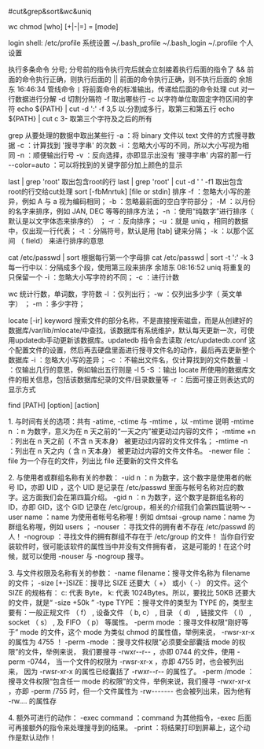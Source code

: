 #cut&grep&sort&wc&uniq



wc
chmod [who] [+|-|=] = [mode]




login shell:
/etc/profile    系统设置
~/.bash_profile  ~/.bash_login  ~/.profile    个人设置



执行多条命令
分号;   分号前的指令执行完后就会立刻接着执行后面的指令了
&&    前面的命令执行正确，则执行后面的
||        前面的命令执行正确，则不执行后面的
余旭东  16:46:34
管线命令  `|`  将前面命令的标准输出，传递给后面的命令处理
cut  对一行数据进行分解    -d 切割分隔符  -f 取出哪些行    -c 以字符单位取固定字符区间的字符
echo ${PATH} | cut -d ':' -f 3,5      以:分割成多行，取第三和第五行
echo ${PATH} | cut c 3-                取第三个字符及之后的所有

grep 从要处理的数据中取出某些行
-a ：将 binary 文件以 text 文件的方式搜寻数据
-c ：计算找到 '搜寻字串' 的次数
-i ：忽略大小写的不同，所以大小写视为相同
-n ：顺便输出行号
-v ：反向选择，亦即显示出没有 '搜寻字串' 内容的那一行
--color=auto ：可以将找到的关键字部分加上颜色的显示

last | grep 'root'      取出包含root的行
last | grep 'root' | cut -d ' ' -f1                取出包含root的行交给cut处理
sort [-fbMnrtuk] [file or stdin] 排序
-f ：忽略大小写的差异，例如 A 与 a 视为编码相同；
-b ：忽略最前面的空白字符部分；
-M ：以月份的名字来排序，例如 JAN, DEC 等等的排序方法；
-n ：使用“纯数字”进行排序（ 默认是以文字体态来排序的） ；
-r ：反向排序；
-u ：就是 uniq ，相同的数据中，仅出现一行代表；
-t ：分隔符号，默认是用 [tab] 键来分隔；
-k ：以那个区间 （ field） 来进行排序的意思

cat /etc/passwd | sort                 根据每行第一个字母排
cat /etc/passwd | sort -t ':' -k 3   每一行中以：分隔成多个段，使用第三段来排序
余旭东  08:16:52
uniq  将重复的只保留一个
-i ：忽略大小写字符的不同；
-c ：进行计数


wc  统计行数，单词数，字符数
-l ：仅列出行；
-w ：仅列出多少字（ 英文单字） ；
-m ：多少字符；




locate [-ir] keyword    搜索文件的部分名称，不是直接搜索磁盘，而是从创建好的数据库/var/lib/mlocate/中查找，该数据库有系统维护，默认每天更新一次，可使用updatedb手动更新该数据库。updatedb 指令会去读取 /etc/updatedb.conf 这个配置文件的设置，然后再去硬盘里面进行搜寻文件名的动作，最后再去更新整个数据库
-i ：忽略大小写的差异；
-c ：不输出文件名，仅计算找到的文件数量
-l ：仅输出几行的意思，例如输出五行则是 -l 5
-S ：输出 locate 所使用的数据库文件的相关信息，包括该数据库纪录的文件/目录数量等
-r ：后面可接正则表达式的显示方式

find [PATH] [option] [action]

1\. 与时间有关的选项：共有 -atime, -ctime 与 -mtime ，以 -mtime 说明
-mtime n ：n 为数字，意义为在 n 天之前的“一天之内”被更动过内容的文件；
-mtime +n ：列出在 n 天之前（ 不含 n 天本身） 被更动过内容的文件文件名；
-mtime -n ：列出在 n 天之内（ 含 n 天本身） 被更动过内容的文件文件名。
-newer file ：file 为一个存在的文件，列出比 file 还要新的文件文件名

2\. 与使用者或群组名称有关的参数：
-uid n ：n 为数字，这个数字是使用者的帐号 ID，亦即 UID ，这个 UID 是记录在
/etc/passwd 里面与帐号名称对应的数字。这方面我们会在第四篇介绍。
-gid n ：n 为数字，这个数字是群组名称的 ID，亦即 GID，这个 GID 记录在
/etc/group，相关的介绍我们会第四篇说明～
-user name ：name 为使用者帐号名称喔！例如 dmtsai
-group name：name 为群组名称喔，例如 users ；
-nouser ：寻找文件的拥有者不存在 /etc/passwd 的人！
-nogroup ：寻找文件的拥有群组不存在于 /etc/group 的文件！
当你自行安装软件时，很可能该软件的属性当中并没有文件拥有者，
这是可能的！在这个时候，就可以使用 -nouser 与 -nogroup 搜寻。

3\. 与文件权限及名称有关的参数：
-name filename：搜寻文件名称为 filename 的文件；
-size [+-]SIZE：搜寻比 SIZE 还要大（ +） 或小（ -） 的文件。这个 SIZE 的规格有：
c: 代表 Byte， k: 代表 1024Bytes。所以，要找比 50KB
还要大的文件，就是“ -size +50k ”
-type TYPE ：搜寻文件的类型为 TYPE 的，类型主要有：一般正规文件 （ f） , 设备文件 （ b, c） ,
目录 （ d） , 链接文件 （ l） , socket （ s） , 及 FIFO （ p） 等属性。
-perm mode ：搜寻文件权限“刚好等于” mode 的文件，这个 mode 为类似 chmod
的属性值，举例来说， -rwsr-xr-x 的属性为 4755 ！
-perm -mode ：搜寻文件权限“必须要全部囊括 mode 的权限”的文件，举例来说，
我们要搜寻 -rwxr--r-- ，亦即 0744 的文件，使用 -perm -0744，
当一个文件的权限为 -rwsr-xr-x ，亦即 4755 时，也会被列出来，
因为 -rwsr-xr-x 的属性已经囊括了 -rwxr--r-- 的属性了。
-perm /mode ：搜寻文件权限“包含任一 mode 的权限”的文件，举例来说，我们搜寻
-rwxr-xr-x ，亦即 -perm /755 时，但一个文件属性为 -rw-------
也会被列出来，因为他有 -rw.... 的属性存

4\. 额外可进行的动作：
-exec command ：command 为其他指令，-exec 后面可再接额外的指令来处理搜寻到的结果。
-print ：将结果打印到屏幕上，这个动作是默认动作！









